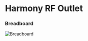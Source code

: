 Harmony RF Outlet
==================

### Breadboard
![Breadboard](https://raw.githubusercontent.com/mrequalizer/Arduino-Projects/master/Harmony_RF_Outlet/resources/Harmony_RF_Outlet_Breadboard.png)
